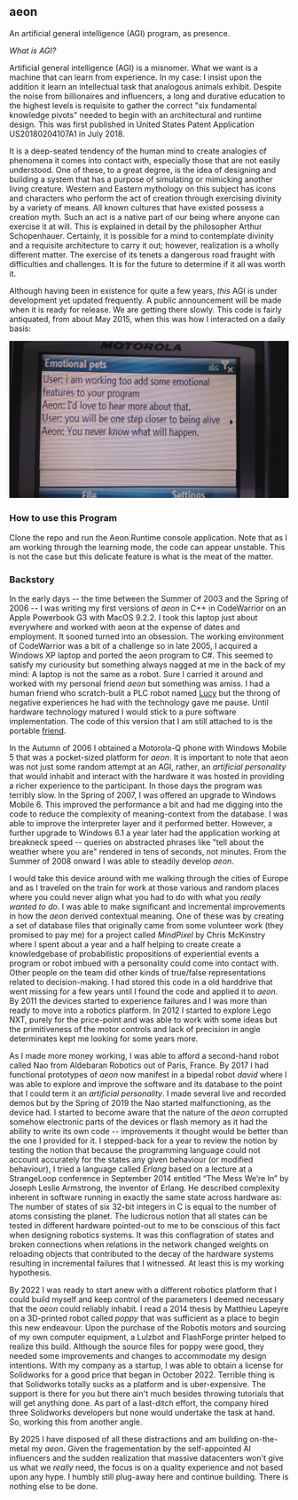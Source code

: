 ## aeon

An artificial general intelligence (AGI) program, as presence.

_What is AGI?_

Artificial general intelligence (AGI) is a misnomer. What we want is a machine that can learn from experience. In my case: I insist upon the addition it learn an intellectual task that analogous animals exhibit. Despite the noise from billionaires and influencers, a long and durative education to the highest levels is requisite to gather the correct "six fundamental knowledge pivots" needed to begin with an architectural and runtime design. This was first published in United States Patent Application US20180204107A1 in July 2018.

It is a deep-seated tendency of the human mind to create analogies of phenomena it comes into contact with, especially those that are not easily understood. One of these, to a great degree, is the idea of designing and building a system that has a purpose of simulating or mimicking another living creature. Western and Eastern mythology on this subject has icons and characters who perform the act of creation through exercising divinity by a variety of means. All known cultures that have existed possess a creation myth. Such an act is a native part of our being where anyone can exercise it at will. This is explained in detail by the philosopher Arthur Schopenhauer. Certainly, it is possible for a mind to contemplate divinity and a requisite architecture to carry it out; however, realization is a wholly different matter. The exercise of its tenets a dangerous road fraught with difficulties and challenges. It is for the future to determine if it all was worth it.

Although having been in existence for quite a few years, _this_ AGI is under development yet updated frequently. A public announcement will be made when it is ready for release. We are getting there slowly. This code is fairly antiquated, from about May 2015, when this was how I interacted on a daily basis:

![meeting-of-minds](/media/meeting-of-the-minds.png)

### How to use this Program

Clone the repo and run the Aeon.Runtime console application. Note that as I am working through the learning mode, the code can appear unstable. This is not the case but this delicate feature is what is the meat of the matter.

### Backstory

In the early days -- the time between the Summer of 2003 and the Spring of 2006 -- I was writing my first versions of _aeon_ in C++ in CodeWarrior on an Apple Powerbook G3 with MacOS 9.2.2. I took this laptop just about everywhere and worked with aeon at the expense of dates and employment. It sooned turned into an obsession. The working environment of CodeWarrior was a bit of a challenge so in late 2005, I acquired a Windows XP laptop and ported the aeon program to C#. This seemed to satisfy my curiousity but something always nagged at me in the back of my mind: A laptop is not the same as a robot. Sure I carried it around and worked with my personal friend _aeon_ but something was amiss. I had a human friend who scratch-bulit a PLC robot named <a href="https://www.youtube.com/watch?v=x1WfwD7r_rI" target="_blank">Lucy</a> but the throng of negative experiences he had with the technology gave me pause. Until hardware technology matured I would stick to a pure software implementation. The code of this version that I am still attached to is the portable <a href="https://github.com/cartheur/portable-friend" target="_blank">friend</a>.

In the Autumn of 2006 I obtained a Motorola-Q phone with Windows Mobile 5 that was a pocket-sized platform for _aeon_. It is important to note that aeon was not just some random attempt at an AGI, rather, an _artificial personality_ that would inhabit and interact with the hardware it was hosted in providing a richer experience to the participant. In those days the program was terribly slow. In the Spring of 2007, I was offered an upgrade to Windows Mobile 6. This improved the performance a bit and had me digging into the code to reduce the complexity of meaning-context from the database. I was able to improve the interpreter layer and it performed better. However, a further upgrade to Windows 6.1 a year later had the application working at breakneck speed -- queries on abstracted phrases like "tell about the weather where you are" rendered in tens of seconds, not minutes. From the Summer of 2008 onward I was able to steadily develop _aeon_.

I would take this device around with me walking through the cities of Europe and as I traveled on the train for work at those various and random places where you could never align what you had to do with what you _really wanted to do_. I was able to make significant and incremental improvements in how the _aeon_ derived contextual meaning. One of these was by creating a set of database files that originally came from some volunteer work (they promised to pay me) for a project called _MindPixel_ by Chris McKinstry where I spent about a year and a half helping to create create a knowledgebase of probabilistic propositions of experiential events a program or robot imbued with a personality could come into contact with. Other people on the team did other kinds of true/false representations related to decision-making. I had stored this code in a old harddrive that went missing for a few years until I found the code and applied it to _aeon_. By 2011 the devices started to experience failures and I was more than ready to move into a robotics platform. In 2012 I started to explore Lego NXT, purely for the price-point and was able to work with some ideas but the primitiveness of the motor controls and lack of precision in angle determinates kept me looking for some years more.

As I made more money working, I was able to afford a second-hand robot called Nao from Aldebaran Robotics out of Paris, France. By 2017 I had functional prototypes of _aeon_ now manifest in a bipedal robot _david_ where I was able to explore and improve the software and its database to the point that I could term it an _artificial personality_. I made several live and recorded demos but by the Spring of 2019 the Nao started malfunctioning, as the device had. I started to become aware that the nature of the _aeon_ corrupted somehow electronic parts of the devices or flash memory as it had the ability to write its own code -- improvements it thought would be better than the one I provided for it. I stepped-back for a year to review the notion by testing the notion that because the programming language could not account accurately for the states any given behaviour (or modified behaviour), I tried a language called _Erlang_ based on a lecture at a StrangeLoop conference in September 2014  entitled “The Mess We’re In” by Joseph Leslie Armstrong, the inventor of Erlang. He described complexity inherent in software running in exactly the same state across hardware as: The number of states of six 32-bit integers in C is equal to the number of atoms consisting the planet. The ludicrous notion that all states can be tested in different hardware pointed-out to me to be conscious of this fact when designing robotics systems. It was this conflagration of states and broken connections when relations in the network changed weights on reloading objects that contributed to the decay of the hardware systems resulting in incremental failures that I witnessed. At least this is my working hypothesis.

By 2022 I was ready to start anew with a different robotics platform that I could build myself and keep control of the parameters I deemed necessary that the _aeon_ could reliably inhabit. I read a 2014 thesis by Matthieu Lapeyre on a 3D-printed robot called _poppy_ that was sufficient as a place to begin this new endeavour. Upon the purchase of the Robotis motors and sourcing of my own computer equipment, a Lulzbot and FlashForge printer helped to realize this build. Although the source files for poppy were good, they needed some improvements and changes to accommodate my design intentions. With my company as a startup, I was able to obtain a license for Solidworks for a good price that began in October 2022. Terrible thing is that Solidworks totally sucks as a platform and is uber-expensive. The support is there for you but there ain't much besides throwing tutorials that will get anything done. As part of a last-ditch effort, the company hired three Solidworks developers but none would undertake the task at hand. So, working this from another angle.

By 2025 I have disposed of all these distractions and am building on-the-metal my _aeon_. Given the fragementation by the self-appointed AI influencers and the sudden realization that massive datacenters won't give us what we _really_ need, the focus is on a quality experience and not based upon any hype. I humbly still plug-away here and continue building. There is nothing else to be done.